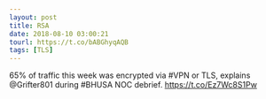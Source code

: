 ```yaml
---
layout: post
title: RSA
date: 2018-08-10 03:00:21
tourl: https://t.co/bABGhyqAQB
tags: [TLS]
---
```

65% of traffic this week was encrypted via #VPN or TLS, explains @Grifter801 during #BHUSA NOC debrief. https://t.co/Ez7Wc8S1Pw